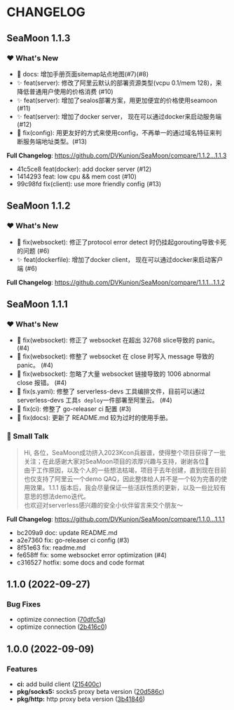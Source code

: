 # CHANGELOG

## SeaMoon 1.1.3

### ❤️ What's New

* 📝 docs: 增加手册页面sitemap站点地图(#7)(#8)
* ✨ feat(server): 修改了阿里云默认的部署资源类型(vcpu 0.1/mem 128)，来降低普通用户使用的价格消费 (#10)
* ✨ feat(server): 增加了sealos部署方案，用更加便宜的价格使用seamoon (#11)
* ✨ feat(server): 增加了docker server， 现在可以通过docker来启动服务端  (#12)
* 🔧 fix(config): 用更友好的方式来使用config，不再单一的通过域名特征来判断服务端地址类型。(#13)

**Full Changelog**: https://github.com/DVKunion/SeaMoon/compare/1.1.2...1.1.3

* 41c5ce8 feat(docker): add docker server (#12)
* 1414293 feat: low cpu && mem cost (#10)
* 99c98fd fix(client): use more friendly config (#13)

## SeaMoon 1.1.2

### ❤️ What's New

* 🔧 fix(websocket): 修正了protocol error detect 时仍挂起gorouting导致卡死的问题 (#6)
* ✨ feat(dockerfile): 增加了docker client， 现在可以通过docker来启动客户端  (#6)

**Full Changelog**: https://github.com/DVKunion/SeaMoon/compare/1.1.1...1.1.2

## SeaMoon 1.1.1

### ❤️ What's New

* 🔧 fix(websocket): 修正了 websocket 在超出 32768 slice导致的 panic。 (#4)
* 🔧 fix(websocket): 修整了 websocket 在 close 时写入 message 导致的 panic。 (#4)
* 🔧 fix(websocket): 忽略了大量 websocket 链接导致的 1006 abnormal close 报错。 (#4)
* 🔧 fix(s.yaml): 修整了 serverless-devs 工具编排文件，目前可以通过 serverless-devs 工具`s deploy`一件部署至阿里云。 (#4)
* 🔧 fix(ci): 修整了 go-releaser ci 配置 (#3)
* 🔧 fix(docs): 更新了 README.md 较为过时的使用手册。

### 🌈 Small Talk

> Hi, 各位，SeaMoon成功挤入2023Kcon兵器谱，使得整个项目获得了一批关注；在此感谢大家对SeaMoon项目的浓厚兴趣与支持，谢谢各位🙏    
> 由于工作原因，以及个人的一些想法枯竭，项目于去年创建，直到现在目前也仅支持了阿里云一个demo QAQ，因此整体给人并不是一个较为完善的使用效果。1.1.1 版本后，我会尽量保证一些活跃性质的更新，以及一些比较有意思的想法demo迭代。  
> 也欢迎对serverless感兴趣的安全小伙伴留言来交个朋友～

**Full Changelog**: https://github.com/DVKunion/SeaMoon/compare/1.1.0...1.1.1

* bc209a9 doc: update README.md
* a2e7360 fix: go-releaser ci config (#3)
* 8f51e63 fix: readme.md
* fe658ff fix: some websocket error optimization (#4)
* c316527 hotfix: some docs and code format

## 1.1.0 (2022-09-27)

### Bug Fixes

* optimize connection ([70dfc5a](https://github.com/DVKunion/SeaMoon/commit/70dfc5ad4d25fd5b529097183c873d87ec37f126))
* optimize connection ([2b416c0](https://github.com/DVKunion/SeaMoon/commit/2b416c0b106ad0a6a21aa3da838cf311061e9ef8))

## 1.0.0 (2022-09-09)

### Features

* **ci:** add build
  client ([215400c](https://github.com/DVKunion/SeaMoon/commit/215400cb7a3ae6c3f5f12df6828c8735156b810b))
* **pkg/socks5:** socks5 proxy beta
  version ([20d586c](https://github.com/DVKunion/SeaMoon/commit/20d586ce1ac36f143c1e340aa3bf9132e35af230))
* **pkg/http:** http proxy beta
  version ([3b41846](https://github.com/DVKunion/SeaMoon/commit/3b41846f75fe6d9510a9d040d76f97b35ce8c494))




